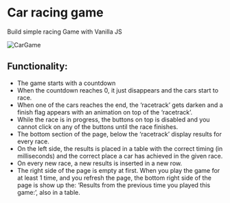 <h1>Car racing game</h1>
<p>Build simple racing Game with Vanilla JS</p>


![CarGame](https://user-images.githubusercontent.com/57228808/97552711-e45d1a00-19d4-11eb-92c6-4164ebf25a6b.gif)


<h2>Functionality:</h2>

<ul>
  <li>The game starts with a countdown</li>
   <li>When the countdown reaches 0, it just disappears and the cars start to
race.</li>
  <li>When one of the cars reaches the end, the ‘racetrack’ gets
darken and a finish flag appears with an animation on top of the ‘racetrack’.</li>
  <li>While the race is in progress, the buttons on top is disabled and you cannot
click on any of the buttons until the race finishes. </li>
  <li>The bottom section of the page, below the ‘racetrack’ display results for every
race.</li>
  <li>On the left side, the results is placed in a table with the correct timing (in milliseconds)
and the correct place a car has achieved in the given race.</li>
  <li>On every new race, a new results
is inserted in a new row.</li>
  <li>The right side of the page is empty at first. When you play the game for at least 1 time, and you
refresh the page, the bottom right side of the page is show up the: ‘Results from the
previous time you played this game:’, also in a table.</li>
  
</ul>
